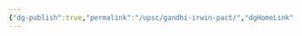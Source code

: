 ```yaml
---
{"dg-publish":true,"permalink":"/upsc/gandhi-irwin-pact/","dgHomeLink":true,"dgPassFrontmatter":false}
---
```


